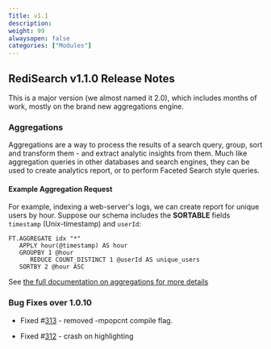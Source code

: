 ```yaml
---
Title: v1.1
description:
weight: 99
alwaysopen: false
categories: ["Modules"]
---
```

## RediSearch v1.1.0 Release Notes

This is a major version (we almost named it 2.0), which includes months of work, mostly on the brand new aggregations engine.

### Aggregations

Aggregations are a way to process the results of a search query, group, sort and transform them - and extract analytic insights from them. Much like aggregation queries in other databases and search engines, they can be used to create analytics report, or to perform Faceted Search style queries.

#### Example Aggregation Request

For example, indexing a web-server's logs, we can create report for unique users by hour. Suppose our schema includes the **SORTABLE** fields `timestamp` (Unix-timestamp) and `userId`:

```src
FT.AGGREGATE idx "*"
   APPLY hour(@timestamp) AS hour
   GROUPBY 1 @hour
      REDUCE COUNT_DISTINCT 1 @userId AS unique_users
   SORTBY 2 @hour ASC
```

See [the full documentation on aggregations for more details](http://redisearch.io/Aggregations/)

### Bug Fixes over 1.0.10

* Fixed #[313](https://github.com/RediSearch/RediSearch/issues/313) - removed -mpopcnt compile flag.

* Fixed #[312](https://github.com/RediSearch/RediSearch/issues/312) - crash on highlighting
